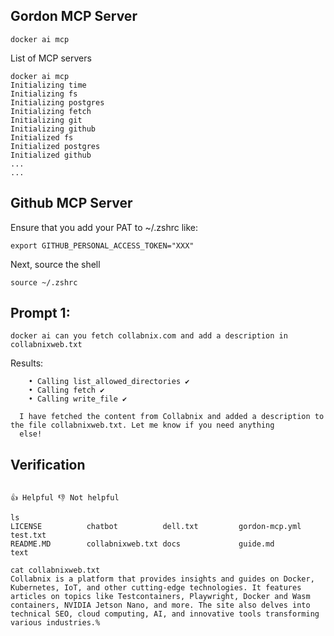 ## Gordon MCP Server

```
docker ai mcp
```

List of MCP servers

```
docker ai mcp
Initializing time
Initializing fs
Initializing postgres
Initializing fetch
Initializing git
Initializing github
Initialized fs
Initialized postgres
Initialized github
...
...
```


## Github MCP Server

Ensure that you add your PAT to ~/.zshrc like:

```
export GITHUB_PERSONAL_ACCESS_TOKEN="XXX"
```

Next, source the shell

```
source ~/.zshrc
```

## Prompt 1:

```
docker ai can you fetch collabnix.com and add a description in collabnixweb.txt
```

Results:

```
    • Calling list_allowed_directories ✔️
    • Calling fetch ✔️
    • Calling write_file ✔️

  I have fetched the content from Collabnix and added a description to the file collabnixweb.txt. Let me know if you need anything
  else!
```

## Verification

                                                                                                      👍 Helpful 👎 Not helpful
```
ls
LICENSE          chatbot          dell.txt         gordon-mcp.yml   test.txt
README.MD        collabnixweb.txt docs             guide.md         text
```

```
cat collabnixweb.txt
Collabnix is a platform that provides insights and guides on Docker, Kubernetes, IoT, and other cutting-edge technologies. It features articles on topics like Testcontainers, Playwright, Docker and Wasm containers, NVIDIA Jetson Nano, and more. The site also delves into technical SEO, cloud computing, AI, and innovative tools transforming various industries.%
```


